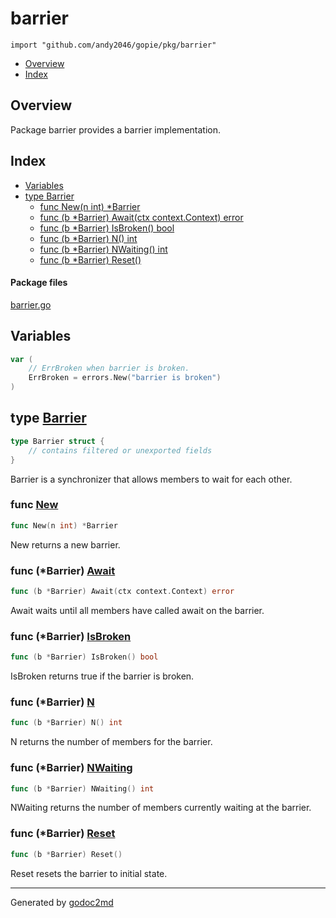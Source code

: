 

# barrier
`import "github.com/andy2046/gopie/pkg/barrier"`

* [Overview](#pkg-overview)
* [Index](#pkg-index)

## <a name="pkg-overview">Overview</a>
Package barrier provides a barrier implementation.




## <a name="pkg-index">Index</a>
* [Variables](#pkg-variables)
* [type Barrier](#Barrier)
  * [func New(n int) *Barrier](#New)
  * [func (b *Barrier) Await(ctx context.Context) error](#Barrier.Await)
  * [func (b *Barrier) IsBroken() bool](#Barrier.IsBroken)
  * [func (b *Barrier) N() int](#Barrier.N)
  * [func (b *Barrier) NWaiting() int](#Barrier.NWaiting)
  * [func (b *Barrier) Reset()](#Barrier.Reset)


#### <a name="pkg-files">Package files</a>
[barrier.go](/src/github.com/andy2046/gopie/pkg/barrier/barrier.go) 



## <a name="pkg-variables">Variables</a>
``` go
var (
    // ErrBroken when barrier is broken.
    ErrBroken = errors.New("barrier is broken")
)
```



## <a name="Barrier">type</a> [Barrier](/src/target/barrier.go?s=185:360#L11)
``` go
type Barrier struct {
    // contains filtered or unexported fields
}
```
Barrier is a synchronizer that allows members to wait for each other.







### <a name="New">func</a> [New](/src/target/barrier.go?s=484:508#L27)
``` go
func New(n int) *Barrier
```
New returns a new barrier.





### <a name="Barrier.Await">func</a> (\*Barrier) [Await](/src/target/barrier.go?s=763:813#L40)
``` go
func (b *Barrier) Await(ctx context.Context) error
```
Await waits until all members have called await on the barrier.




### <a name="Barrier.IsBroken">func</a> (\*Barrier) [IsBroken](/src/target/barrier.go?s=2069:2102#L123)
``` go
func (b *Barrier) IsBroken() bool
```
IsBroken returns true if the barrier is broken.




### <a name="Barrier.N">func</a> (\*Barrier) [N](/src/target/barrier.go?s=1809:1834#L111)
``` go
func (b *Barrier) N() int
```
N returns the number of members for the barrier.




### <a name="Barrier.NWaiting">func</a> (\*Barrier) [NWaiting](/src/target/barrier.go?s=1928:1960#L116)
``` go
func (b *Barrier) NWaiting() int
```
NWaiting returns the number of members currently waiting at the barrier.




### <a name="Barrier.Reset">func</a> (\*Barrier) [Reset](/src/target/barrier.go?s=1676:1701#L104)
``` go
func (b *Barrier) Reset()
```
Reset resets the barrier to initial state.








- - -
Generated by [godoc2md](http://godoc.org/github.com/davecheney/godoc2md)
